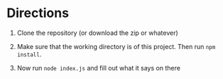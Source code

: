 # Directions

1. Clone the repository (or download the zip or whatever)

2. Make sure that the working directory is of this project. Then run `npm install`.

3. Now run `node index.js` and fill out what it says on there
